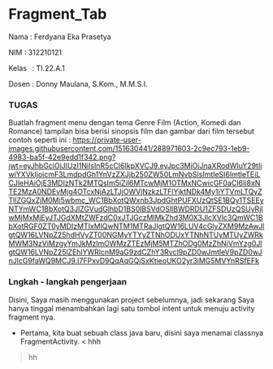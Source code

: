 # Fragment_Tab
Nama    : Ferdyana Eka Prasetya

NIM      : 312210121

Kelas    : TI.22.A.1

Dosen   : Donny Maulana, S.Kom., M.M.S.I.

### TUGAS

Buatlah fragment menu dengan tema Genre Film (Action, Komedi dan Romance) tampilan bisa berisi sinopsis film dan gambar dari film tersebut contoh seperti ini :
https://private-user-images.githubusercontent.com/151630441/288971603-2c9ec793-1eb9-4983-ba5f-42e9edd1f342.png?jwt=eyJhbGciOiJIUzI1NiIsInR5cCI6IkpXVCJ9.eyJpc3MiOiJnaXRodWIuY29tIiwiYXVkIjoicmF3LmdpdGh1YnVzZXJjb250ZW50LmNvbSIsImtleSI6ImtleTEiLCJleHAiOjE3MDIzNTk2MTQsIm5iZiI6MTcwMjM1OTMxNCwicGF0aCI6Ii8xNTE2MzA0NDEvMjg4OTcxNjAzLTJjOWVjNzkzLTFlYjktNDk4My1iYTVmLTQyZTllZGQxZjM0Mi5wbmc_WC1BbXotQWxnb3JpdGhtPUFXUzQtSE1BQy1TSEEyNTYmWC1BbXotQ3JlZGVudGlhbD1BS0lBSVdOSllBWDRDU1ZFSDUzQSUyRjIwMjMxMjEyJTJGdXMtZWFzdC0xJTJGczMlMkZhd3M0X3JlcXVlc3QmWC1BbXotRGF0ZT0yMDIzMTIxMlQwNTM1MTRaJlgtQW16LUV4cGlyZXM9MzAwJlgtQW16LVNpZ25hdHVyZT00NGMyYTYyZTNhODUxYTNhNTUyMTUyZWRkMWM3NzViMzgyYmJkMzlmOWMzZTEzMjM5MTZhODg0MzZhNjVmYzg0JlgtQW16LVNpZ25lZEhlYWRlcnM9aG9zdCZhY3Rvcl9pZD0wJmtleV9pZD0wJnJlcG9faWQ9MCJ9.I7FPxvD9QqAqGQjSxKtieoUKO2yr3iMG5MVYnRSfEFk

### Lngkah - langkah pengerjaan 
Disini, Saya masih menggunakan project sebelumnya, jadi sekarang Saya hanya tinggal menambahkan lagi satu tombol intent untuk menuju activity fragment nya.
- Pertama, kita buat sebuah class java baru, disini saya menamai classnya FragmentActivity.
< hhh
> hh
